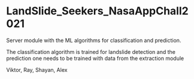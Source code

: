 # LandSlide_Seekers_NasaAppChall2021

Server module with the ML algorithms for classification and prediction. 

The classification algorithm is trained for landslide detection and the prediction one needs to be trained with data from the extraction module

Viktor, Ray, Shayan, Alex
